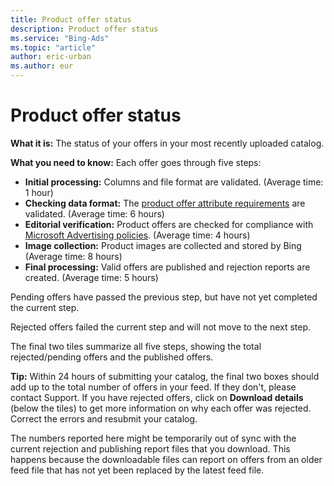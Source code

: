 ```yaml
---
title: Product offer status
description: Product offer status
ms.service: "Bing-Ads"
ms.topic: "article"
author: eric-urban
ms.author: eur
---
```


# Product offer status

**What it is:**  The status of your offers in your most recently uploaded catalog.

**What you need to know:**  Each offer goes through five steps:
- **Initial processing:**  Columns and file format are validated. (Average time: 1 hour)
- **Checking data format:**  The [product offer attribute requirements](../hlp_BA_CONC_AboutBingMerchantCenterCatalogFile.md) are validated. (Average time: 6 hours)
- **Editorial verification:**  Product offers are checked for compliance with [Microsoft Advertising policies](../hlp_BA_CONC_EditorialGuidelines.md). (Average time: 4 hours)
- **Image collection:**  Product images are collected and stored by Bing  (Average time: 8 hours)
- **Final processing:**  Valid offers are published and rejection reports are created. (Average time: 5 hours)

Pending offers have passed the previous step, but have not yet completed the current step.

Rejected offers failed the current step and will not move to the next step.

The final two tiles summarize all five steps, showing the total rejected/pending offers and the published offers.

**Tip:**  Within 24 hours of submitting your catalog, the final two boxes should add up to the total number of offers in your feed. If they don't, please contact Support. If you have rejected offers, click on **Download details** (below the tiles) to get more information on why each offer was rejected. Correct the errors and resubmit your catalog.

The numbers reported here might be temporarily out of sync with the current rejection and publishing report files that you download. This happens because the downloadable files can report on offers from an older feed file that has not yet been replaced by the latest feed file.


